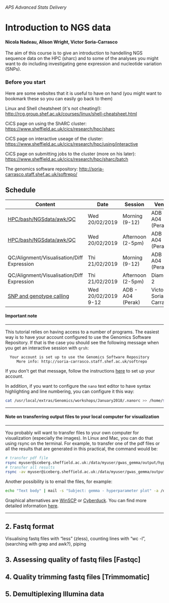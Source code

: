 *APS Advanced Stats Delivery*
# Introduction to NGS data
#### Nicola Nadeau, Alison Wright, Victor Soria-Carrasco

The aim of this course is to give an introduction to handelling NGS sequence data on the HPC (sharc) and to some of the analyses you might want to do including investigating gene expression and nucleotide variation (SNPs).

### Before you start
Here are some websites that it is useful to have on hand (you might want to bookmark these so you can easily go back to them)

Linux and Shell cheatsheet (it's not cheating!): http://rcg.group.shef.ac.uk/courses/linux/shell-cheatsheet.html

CiCS page on using the ShARC cluster: https://www.sheffield.ac.uk/cics/research/hpc/sharc

CiCS page on interactive useage of the cluster: https://www.sheffield.ac.uk/cics/research/hpc/using/interactive

CiCS page on submitting jobs to the cluster (more on his later): https://www.sheffield.ac.uk/cics/research/hpc/sharc/batch

The genomics software repository: http://soria-carrasco.staff.shef.ac.uk/softrepo/

## Schedule
Content | Date | Session | Venue | Lead
------- | ---- | ------- | ----- | -----
[HPC/bash/NGSdata/awk/QC](https://github.com/visoca/MolEcolStats-introNGSdata/blob/master/test.md) | Wed 20/02/2019 | Morning (9-12) | ADB - A04 (Perak) | Nicola Nadeau
[HPC/bash/NGSdata/awk/QC](https://github.com/visoca/MolEcolStats-introNGSdata/blob/master/test.md) | Wed 20/02/2019 | Afternoon (2-5pm) | ADB - A04 (Perak) | Nicola Nadeau
QC/Alignment/Visualisation/Diff Expression | Thi 21/02/2019  | Morning (9-12) | ADB - A04 (Perak) | Alison Wright
QC/Alignment/Visualisation/Diff Expression | Thi 21/02/2019  | Afternoon (2-5pm) | Diamond 2 | Alison Wright
[SNP and genotype calling](https://github.com/visoca/variant_calling) | Wed 20/02/2019 9-12 | ADB - A04 (Perak) | Victor Soria-Carrasco

#### Important note
***
This tutorial relies on having access to a number of programs. The easiest way is to have your account configured to use the Genomics Software Repository. If that is the case you should see the following message when you get an interactive session with ```qrsh```:
```
  Your account is set up to use the Genomics Software Repository
     More info: http://soria-carrasco.staff.shef.ac.uk/softrepo
```
If you don't get that message, follow the instructions [here](http://soria-carrasco.staff.shef.ac.uk/softrepo/) to set up your account.

In addition, if you want to configure the ```nano``` text editor to have syntax highlighting and line numbering, you can configure it this way:
```bash
cat /usr/local/extras/Genomics/workshops/January2018/.nanorc >> /home/$USER/.nanorc
```
***

#### Note on transferring output files to your local computer for visualization
***
You probably will want to transfer files to your own computer for visualization (especially the images). In Linux and Mac, you can do that using rsync on the terminal. For example, to transfer one of the pdf files or all the results that are generated in this practical, the command would be: 
```bash
# transfer pdf file
rsync myuser@iceberg.sheffield.ac.uk:/data/myuser/gwas_gemma/output/hyperparameters.pdf ./
# transfer all results
rsync -av myuser@iceberg.sheffield.ac.uk:/data/myuser/gwas_gemma/output ./
```
Another possibility is to email the files, for example:
```bash
echo "Text body" | mail -s "Subject: gemma - hyperparameter plot" -a /data/myuser/gwas_gemma/output/hyperparameters.pdf your@email
```
Graphical alternatives are [WinSCP](http://dsavas.staff.shef.ac.uk/software/xconnect/winscp.html) or [Cyberduck](http://www.macupdate.com/app/mac/8392/cyberduck). You can find more detailed information [here](https://www.sheffield.ac.uk/wrgrid/using/access).

***

## 2. Fastq format
Visualising fastq files with “less” (zless), counting lines with “wc -l”, (searching with grep and awk?), piping

## 3. Assessing quality of fastq files [Fastqc]

## 4. Quality trimming fastq files [Trimmomatic]

## 5. Demultiplexing Illumina data

